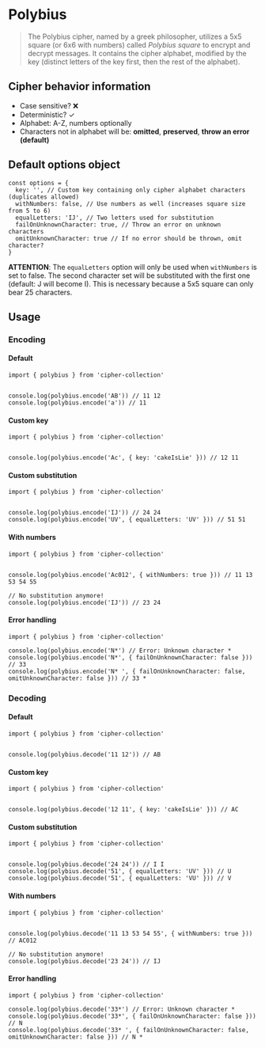# Polybius

> The Polybius cipher, named by a greek philosopher, utilizes a 5x5 square
  (or 6x6 with numbers) called *Polybius square* to encrypt and decrypt messages.
  It contains the cipher alphabet, modified by the key (distinct letters of the key
  first, then the rest of the alphabet).

## Cipher behavior information

* Case sensitive? ❌
* Deterministic? ✓
* Alphabet: A-Z, numbers optionally
* Characters not in alphabet will be: **omitted**, **preserved**, **throw an error (default)**

## Default options object

```
const options = {
  key: '', // Custom key containing only cipher alphabet characters (duplicates allowed)
  withNumbers: false, // Use numbers as well (increases square size from 5 to 6)
  equalLetters: 'IJ', // Two letters used for substitution
  failOnUnknownCharacter: true, // Throw an error on unknown characters
  omitUnknownCharacter: true // If no error should be thrown, omit character?
}
```

**ATTENTION**: The `equalLetters` option will only be used when `withNumbers` is set to false.
The second character set will be substituted with the first one (default: J will become I).
This is necessary because a 5x5 square can only bear 25 characters.

## Usage

### Encoding

#### Default

```
import { polybius } from 'cipher-collection'


console.log(polybius.encode('AB')) // 11 12
console.log(polybius.encode('a')) // 11
```

#### Custom key

```
import { polybius } from 'cipher-collection'


console.log(polybius.encode('Ac', { key: 'cakeIsLie' })) // 12 11
```

#### Custom substitution

```
import { polybius } from 'cipher-collection'


console.log(polybius.encode('IJ')) // 24 24
console.log(polybius.encode('UV', { equalLetters: 'UV' })) // 51 51
```



#### With numbers

```
import { polybius } from 'cipher-collection'


console.log(polybius.encode('Ac012', { withNumbers: true })) // 11 13 53 54 55

// No substitution anymore!
console.log(polybius.encode('IJ')) // 23 24
```


#### Error handling

```
import { polybius } from 'cipher-collection'

console.log(polybius.encode('N*') // Error: Unknown character *
console.log(polybius.encode('N*', { failOnUnknownCharacter: false })) // 33
console.log(polybius.encode('N* ', { failOnUnknownCharacter: false, omitUnknownCharacter: false })) // 33 *
```


### Decoding

#### Default

```
import { polybius } from 'cipher-collection'


console.log(polybius.decode('11 12')) // AB
```

#### Custom key

```
import { polybius } from 'cipher-collection'


console.log(polybius.decode('12 11', { key: 'cakeIsLie' })) // AC
```

#### Custom substitution

```
import { polybius } from 'cipher-collection'


console.log(polybius.decode('24 24')) // I I
console.log(polybius.decode('51', { equalLetters: 'UV' })) // U
console.log(polybius.decode('51', { equalLetters: 'VU' })) // V
```



#### With numbers

```
import { polybius } from 'cipher-collection'


console.log(polybius.decode('11 13 53 54 55', { withNumbers: true })) // AC012

// No substitution anymore!
console.log(polybius.decode('23 24')) // IJ
```


#### Error handling

```
import { polybius } from 'cipher-collection'

console.log(polybius.decode('33*') // Error: Unknown character *
console.log(polybius.decode('33*', { failOnUnknownCharacter: false })) // N
console.log(polybius.decode('33* ', { failOnUnknownCharacter: false, omitUnknownCharacter: false })) // N *
```

